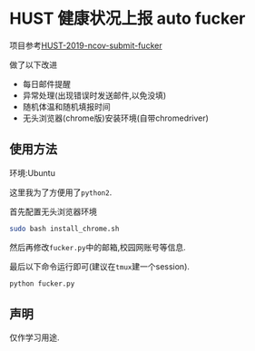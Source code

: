 # HUST 健康状况上报 auto fucker 

项目参考[HUST-2019-ncov-submit-fucker](https://git.recolic.net/recolic-hust/hust-2019-ncov-submit-fucker)

做了以下改进

- 每日邮件提醒
- 异常处理(出现错误时发送邮件,以免没填)
- 随机体温和随机填报时间
- 无头浏览器(chrome版)安装环境(自带chromedriver)

## 使用方法

环境:Ubuntu

这里我为了方便用了`python2`.

首先配置无头浏览器环境

```bash
sudo bash install_chrome.sh
```

然后再修改`fucker.py`中的邮箱,校园网账号等信息.

最后以下命令运行即可(建议在`tmux`建一个session).

```bash
python fucker.py
```

## 声明

仅作学习用途.